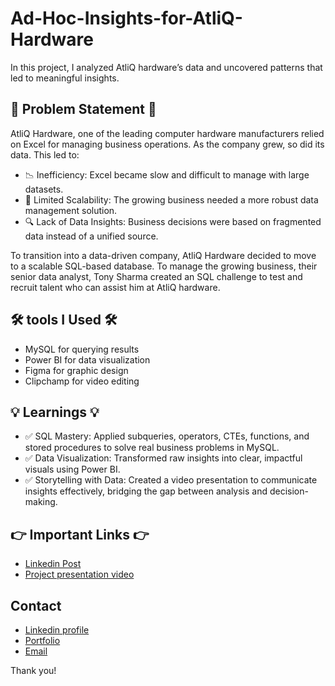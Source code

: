 # Ad-Hoc-Insights-for-AtliQ-Hardware

In this project, I analyzed AtliQ hardware’s data and uncovered patterns that led to meaningful insights.

## 🎯 Problem Statement 🎯

AtliQ Hardware, one of the leading computer hardware manufacturers relied on Excel for managing business operations. As the company grew, so did its data.
This led to:
- 📉 Inefficiency: Excel became slow and difficult to manage with large datasets.
- 🚫 Limited Scalability: The growing business needed a more robust data management solution.
- 🔍 Lack of Data Insights: Business decisions were based on fragmented data instead of a unified source.

To transition into a data-driven company, AtliQ Hardware decided to move to a scalable SQL-based database. To manage the growing business, their senior data analyst, Tony Sharma created an SQL challenge to test and recruit talent who can assist him at AtliQ hardware.

## 🛠️ tools I Used 🛠️
- MySQL for querying results
- Power BI for data visualization
- Figma for graphic design
- Clipchamp for video editing

## 💡 Learnings 💡
- ✅ SQL Mastery: Applied subqueries, operators, CTEs, functions, and stored procedures to solve real business problems in MySQL.
- ✅ Data Visualization: Transformed raw insights into clear, impactful visuals using Power BI.
- ✅ Storytelling with Data: Created a video presentation to communicate insights effectively, bridging the gap between analysis and decision-making.

## 👉 Important Links 👉
- [Linkedin Post](https://www.linkedin.com/posts/saurabhchunekar_dataanalysis-powerbi-sql-activity-7294994443483410432-gLMG?utm_source=share&utm_medium=member_desktop)
- [Project presentation video](https://www.youtube.com/embed/wWswoM6H9Fg?si=I5NZvXF0_YtJ3v_x)

## Contact
- [Linkedin profile](https://www.linkedin.com/in/saurabhchunekar)
- [Portfolio](https://codebasics.io/portfolio/Saurabh-Chunekar)
- [Email](mailto:dataanalystsaurabh@gmail.com)

Thank you!
